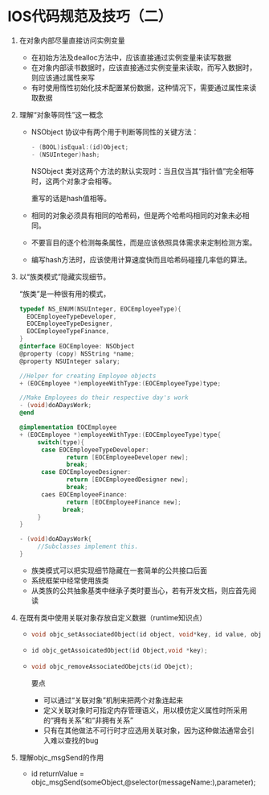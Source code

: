 # IOS代码规范及技巧（二）

1. 在对象内部尽量直接访问实例变量

   + 在初始方法及dealloc方法中，应该直接通过实例变量来读写数据
   + 在对象内部读书数据时，应该直接通过实例变量来读取，而写入数据时，则应该通过属性来写
   + 有时使用惰性初始化技术配置某份数据，这种情况下，需要通过属性来读取数据

2. 理解“对象等同性”这一概念

   + NSObject 协议中有两个用于判断等同性的关键方法：

     ```objective-c
     - (BOOL)isEqual:(id)Object;
     - (NSUInteger)hash;
     ```

     NSObject 类对这两个方法的默认实现时：当且仅当其“指针值”完全相等时，这两个对象才会相等。

     重写的话是hash值相等。 

   + 相同的对象必须具有相同的哈希码，但是两个哈希吗相同的对象未必相同。

   + 不要盲目的逐个检测每条属性，而是应该依照具体需求来定制检测方案。

   + 编写hash方法时，应该使用计算速度快而且哈希码碰撞几率低的算法。 

3. 以“族类模式”隐藏实现细节。

   “族类”是一种很有用的模式，

   ```objective-c
   typedef NS_ENUM(NSUInteger, EOCEmployeeType){
     EOCEmployeeTypeDeveloper,
     EOCEmployeeTypeDesigner,
     EOCEmployeeTypeFinance,
   }
   @interface EOCEmployee: NSObject 
   @property (copy) NSString *name;
   @property NSUInteger salary;

   //Helper for creating Employee objects
   + (EOCEmployee *)employeeWithType:(EOCEmployeeType)type;

   //Make Employees do their respective day's work
   - (void)doADaysWork;
   @end

   @implementation EOCEmployee
   + (EOCEmployee *)employeeWithType:(EOCEmployeeType)type{
     	switch(type){
         case EOCEmployeeTypeDeveloper:
         		return [EOCEmployeeDeveloper new];
         		break;
         case EOCEmployeeDesigner:
         		return [EOCEmployeedDesigner new];
         		break;
         caes EOCEmployeeFinance:
         		return [EOCEmployeeFinance new];
               break;
     	} 
   }

   - (void)doADaysWork{
    	//Subclasses implement this.
   }
   ```

   + 族类模式可以把实现细节隐藏在一套简单的公共接口后面
   + 系统框架中经常使用族类
   + 从类族的公共抽象基类中继承子类时要当心，若有开发文档，则应首先阅读

4. 在既有类中使用关联对象存放自定义数据（runtime知识点）

   + ```objective-c
     void objc_setAssociatedObject(id object, void*key, id value, objc_AssociationPolicy)
     ```

   + ```objective-c
     id objc_getAssoicatedObject(id Object,void *key);
     ```

   + ```objective-c
     void objc_removeAssociatedObejcts(id Obejct); 
     ```

     要点

     + 可以通过“关联对象”机制来把两个对象连起来
     + 定义关联对象时可指定内存管理语义，用以模仿定义属性时所采用的“拥有关系”和“非拥有关系”
     + 只有在其他做法不可行时才应选用关联对象，因为这种做法通常会引入难以查找的bug

5. 理解objc_msgSend的作用

   + id returnValue = objc_msgSend(someObject,@selector(messageName:),parameter);